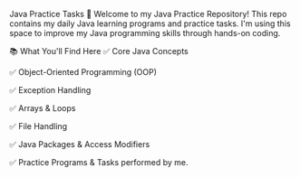 Java Practice Tasks 🚀
Welcome to my Java Practice Repository!
This repo contains my daily Java learning programs and practice tasks. I'm using this space to improve my Java programming skills through hands-on coding.

📚 What You'll Find Here
✅ Core Java Concepts

✅ Object-Oriented Programming (OOP)

✅ Exception Handling

✅ Arrays & Loops

✅ File Handling

✅ Java Packages & Access Modifiers

✅ Practice Programs & Tasks performed by me.

